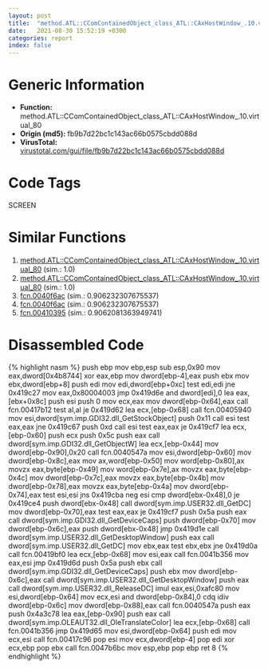 ```yaml
---
layout: post
title:  "method.ATL꞉꞉CComContainedObject_class_ATL꞉꞉CAxHostWindow_.10.virtual_80 @ fb9b7d22bc1c143ac66b0575cbdd088d"
date:   2021-08-30 15:52:19 +0300
categories: report
index: false
---
```


# Generic Information
- **Function:** method.ATL꞉꞉CComContainedObject\_class\_ATL꞉꞉CAxHostWindow\_.10.virtual\_80
- **Origin (md5):** fb9b7d22bc1c143ac66b0575cbdd088d
- **VirusTotal:** [virustotal.com/gui/file/fb9b7d22bc1c143ac66b0575cbdd088d][virustotal_ref]

# Code Tags
<span class="tag" id="SCREEN">SCREEN</span>


# Similar Functions

1. [method.ATL꞉꞉CComContainedObject\_class\_ATL꞉꞉CAxHostWindow\_.10.virtual\_80][similar_1_ref] (sim.: 1.0)
2. [method.ATL꞉꞉CComContainedObject\_class\_ATL꞉꞉CAxHostWindow\_.10.virtual\_80][similar_2_ref] (sim.: 1.0)
3. [fcn.0040f6ac][similar_3_ref] (sim.: 0.906232307675537)
4. [fcn.0040f6ac][similar_4_ref] (sim.: 0.906232307675537)
5. [fcn.00410395][similar_5_ref] (sim.: 0.9062081363949741)


# Disassembled Code

{% highlight nasm %}
push ebp
mov ebp,esp
sub esp,0x90
mov eax,dword[0x4b8744]
xor eax,ebp
mov dword[ebp-4],eax
push ebx
mov ebx,dword[ebp+8]
push edi
mov edi,dword[ebp+0xc]
test edi,edi
jne 0x419c27
mov eax,0x80004003
jmp 0x419d6e
and dword[edi],0
lea eax,[ebx+0x8c]
push esi
push 0
mov ecx,eax
mov dword[ebp-0x64],eax
call fcn.00417b12
test al,al
je 0x419d62
lea ecx,[ebp-0x68]
call fcn.00405940
mov esi,dword[sym.imp.GDI32.dll_GetStockObject]
push 0x11
call esi
test eax,eax
jne 0x419c67
push 0xd
call esi
test eax,eax
je 0x419cf7
lea ecx,[ebp-0x60]
push ecx
push 0x5c
push eax
call dword[sym.imp.GDI32.dll_GetObjectW]
lea ecx,[ebp-0x44]
mov dword[ebp-0x90],0x20
call fcn.0040547a
mov esi,dword[ebp-0x60]
mov dword[ebp-0x8c],eax
mov ax,word[ebp-0x50]
mov word[ebp-0x80],ax
movzx eax,byte[ebp-0x49]
mov word[ebp-0x7e],ax
movzx eax,byte[ebp-0x4c]
mov dword[ebp-0x7c],eax
movzx eax,byte[ebp-0x4b]
mov dword[ebp-0x78],eax
movzx eax,byte[ebp-0x4a]
mov dword[ebp-0x74],eax
test esi,esi
jns 0x419cba
neg esi
cmp dword[ebx-0x48],0
je 0x419ce4
push dword[ebx-0x48]
call dword[sym.imp.USER32.dll_GetDC]
mov dword[ebp-0x70],eax
test eax,eax
je 0x419cf7
push 0x5a
push eax
call dword[sym.imp.GDI32.dll_GetDeviceCaps]
push dword[ebp-0x70]
mov dword[ebp-0x6c],eax
push dword[ebx-0x48]
jmp 0x419d1e
call dword[sym.imp.USER32.dll_GetDesktopWindow]
push eax
call dword[sym.imp.USER32.dll_GetDC]
mov ebx,eax
test ebx,ebx
jne 0x419d0a
call fcn.00419bf0
lea ecx,[ebp-0x68]
mov esi,eax
call fcn.0041b356
mov eax,esi
jmp 0x419d6d
push 0x5a
push ebx
call dword[sym.imp.GDI32.dll_GetDeviceCaps]
push ebx
mov dword[ebp-0x6c],eax
call dword[sym.imp.USER32.dll_GetDesktopWindow]
push eax
call dword[sym.imp.USER32.dll_ReleaseDC]
imul eax,esi,0xafc80
mov esi,dword[ebp-0x64]
mov ecx,esi
and dword[ebp-0x84],0
cdq 
idiv dword[ebp-0x6c]
mov dword[ebp-0x88],eax
call fcn.0040547a
push eax
push 0x4a3c78
lea eax,[ebp-0x90]
push eax
call dword[sym.imp.OLEAUT32.dll_OleTranslateColor]
lea ecx,[ebp-0x68]
call fcn.0041b356
jmp 0x419d65
mov esi,dword[ebp-0x64]
push edi
mov ecx,esi
call fcn.00417c96
pop esi
mov ecx,dword[ebp-4]
pop edi
xor ecx,ebp
pop ebx
call fcn.0047b6bc
mov esp,ebp
pop ebp
ret 8
{% endhighlight %}


[similar_1_ref]: /report/method.ATL꞉꞉CComContainedObject_class_ATL꞉꞉CAxHostWindow_.10.virtual_80@912f1d013a0d6151bc7a7cef6da1b2a0
[similar_2_ref]: /report/method.ATL꞉꞉CComContainedObject_class_ATL꞉꞉CAxHostWindow_.10.virtual_80@152885a790b99953ce23874f0947b7bd
[similar_3_ref]: /report/fcn.0040f6ac@56a02334aea008c131d2741a089910fb
[similar_4_ref]: /report/fcn.0040f6ac@9d452aab9b3572c423f4d04fdfadb250
[similar_5_ref]: /report/fcn.00410395@820356b443df86d107b675e725c13af0
[virustotal_ref]: https://www.virustotal.com/gui/file/fb9b7d22bc1c143ac66b0575cbdd088d